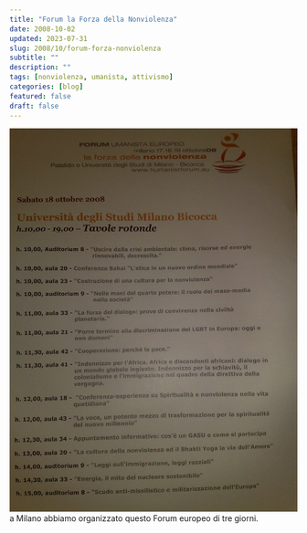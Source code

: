```yaml
---
title: "Forum la Forza della Nonviolenza"
date: 2008-10-02
updated: 2023-07-31
slug: 2008/10/forum-forza-nonviolenza
subtitle: ""
description: ""
tags: [nonviolenza, umanista, attivismo]
categories: [blog]
featured: false
draft: false
---
```

![](../../../assets/img/post/2008/forum_forza_nonviolenza_featured.jpg)
a Milano abbiamo organizzato questo Forum europeo di tre giorni.

